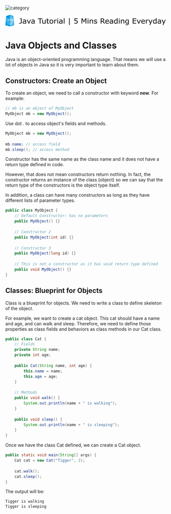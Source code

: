 ![category](https://img.shields.io/badge/Category-Java%20Basics-brightgreen)

![logo](../logo.png)

# Java Objects and Classes

Java is an object-oriented programming language. That means we will use a lot of objects in Java so it is very important to learn about them.

## Constructors: Create an Object

To create an object, we need to call a constructor with keyword **new**. For example:

```Java
// mb is an object of MyObject
MyObject mb = new MyObject();
```

Use dot . to access object's fields and methods.

```Java
MyObject mb = new MyObject();

mb.name; // access field
mb.sleep(); // access method
```

Constructor has the same name as the class name and it does not have a return type defined in code. 

However, that does not mean constructors return nothing. In fact, the constructor returns an instance of the class (object) so we can say that the return type of the constructors is the object type itself. 

In addition, a class can have many constructors as long as they have different lists of parameter types.

```java
public class MyObject {
    // Default Constructor: has no parameters
    public MyObject() {}

    // Constructor 2
    public MyObject(int id) {}

    // Constructor 3
    public MyObject(long id) {}

    // This is not a constructor as it has void return type defined
    public void MyObject() {}
}
```

## Classes: Blueprint for Objects

Class is a blueprint for objects. We need to write a class to define skeleton of the object.

For example, we want to create a cat object. This cat should have a name and age, and can walk and sleep. Therefore, we need to define those properties as class fields and behaviors as class methods in our Cat class.

```java
public class Cat {
    // Fields
    private String name;
    private int age;

    public Cat(String name, int age) {
        this.name = name;
        this.age = age;
    }

    // Methods
    public void walk() {
        System.out.println(name + " is walking");
    }

    public void sleep() {
        System.out.println(name + " is sleeping");
    }
}
```

Once we have the class Cat defined, we can create a Cat object.

```java
public static void main(String[] args) {
    Cat cat = new Cat("Tigger", 2);

    cat.walk();
    cat.sleep();
}
```

The output will be:

```
Tigger is walking
Tigger is sleeping
```
